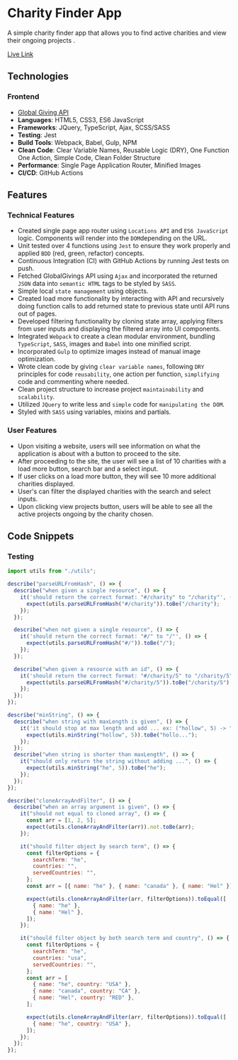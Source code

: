 # Charity Finder App
A simple charity finder app that allows you to find active charities and view their ongoing projects .

[Live Link](https://charity-finder-app.netlify.app/)

## Technologies

### Frontend
* [Global Giving API](https://www.globalgiving.org/api/)
* **Languages**: HTML5, CSS3, ES6 JavaScript
* **Frameworks**: JQuery, TypeScript, Ajax, SCSS/SASS
* **Testing**: Jest
* **Build Tools**: Webpack, Babel, Gulp, NPM
* **Clean Code**: Clear Variable Names, Reusable Logic (DRY), One Function One Action, Simple Code, Clean Folder Structure
* **Performance**: Single Page Application Router, Minified Images
* **CI/CD**: GitHub Actions

## Features

### Technical Features

*  Created single page app router using `Locations API` and `ES6 JavaScript` logic. Components will render into the `DOM`depending on the URL.
*  Unit tested over 4 functions using `Jest` to ensure they work properly and applied `BDD` (red, green, refactor) concepts.
*  Continuous Integration (CI) with GitHub Actions by running Jest tests on push.
*  Fetched GlobalGivings API using `Ajax` and incorporated the returned `JSON` data into `semantic HTML` tags to be styled by `SASS`.
*  Simple local `state management` using objects.
*  Created load more functionality by interacting with API and recursively doing function calls to add returned state to previous state until API runs out of pages.
*  Developed filtering functionality by cloning state array, applying filters from user inputs and displaying the filtered array into UI components.
*  Integrated `Webpack` to create a clean modular environment, bundling `TypeScript`, `SASS`, images and `Babel` into one minified script.
*  Incorporated `Gulp` to optimize images instead of manual image optimization.
*  Wrote clean code by giving `clear variable names`, following `DRY` principles for code `reusability`, one action per function, `simplifying` code and commenting where needed.
* Clean project structure to increase project `maintainability` and `scalability`.
* Utilized `JQuery` to write less and `simple` code for `manipulating the DOM`.
* Styled with `SASS` using variables, mixins and partials.

### User Features

* Upon visiting a website, users will see information on what the application is about with a button to proceed to the site.
* After proceeding to the site, the user will see a list of 10 charities with a load more button, search bar and a select input.
* If user clicks on a load more button, they will see 10 more additional charities displayed.
* User's can filter the displayed charities with the search and select inputs.
* Upon clicking view projects button, users will be able to see all the active projects ongoing by the charity chosen.

## Code Snippets

### Testing

```javascript
import utils from "./utils";

describe("parseURLFromHash", () => {
  describe("when given a single resource", () => {
    it('should return the correct format: "#/charity" to "/charity"', () => {
      expect(utils.parseURLFromHash("#/charity")).toBe("/charity");
    });
  });

  describe("when not given a single resource", () => {
    it('should return the correct format: "#/" to "/"', () => {
      expect(utils.parseURLFromHash("#/")).toBe("/");
    });
  });

  describe("when given a resource with an id", () => {
    it('should return the correct format: "#/charity/5" to "/charity/5"', () => {
      expect(utils.parseURLFromHash("#/charity/5")).toBe("/charity/5");
    });
  });
});

describe("minString", () => {
  describe("when string with maxLength is given", () => {
    it('it should stop at max length and add ... ex: ("hollow", 5) -> "hollo..."', () => {
      expect(utils.minString("hollow", 5)).toBe("hollo...");
    });
  });
  describe("when string is shorter than maxLength", () => {
    it("should only return the string without adding ...", () => {
      expect(utils.minString("he", 5)).toBe("he");
    });
  });
});

describe("cloneArrayAndFilter", () => {
  describe("when an array argument is given", () => {
    it("should not equal to cloned array", () => {
      const arr = [1, 2, 5];
      expect(utils.cloneArrayAndFilter(arr)).not.toBe(arr);
    });

    it("should filter object by search term", () => {
      const filterOptions = {
        searchTerm: "he",
        countries: "",
        servedCountries: "",
      };
      const arr = [{ name: "he" }, { name: "canada" }, { name: "Hel" }];

      expect(utils.cloneArrayAndFilter(arr, filterOptions)).toEqual([
        { name: "he" },
        { name: "Hel" },
      ]);
    });

    it("should filter object by both search term and country", () => {
      const filterOptions = {
        searchTerm: "he",
        countries: "usa",
        servedCountries: "",
      };
      const arr = [
        { name: "he", country: "USA" },
        { name: "canada", country: "CA" },
        { name: "Hel", country: "RED" },
      ];

      expect(utils.cloneArrayAndFilter(arr, filterOptions)).toEqual([
        { name: "he", country: "USA" },
      ]);
    });
  });
});

```
